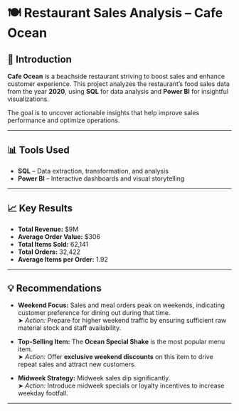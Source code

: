 # 🍽️ Restaurant Sales Analysis – Cafe Ocean

## 📌 Introduction

**Cafe Ocean** is a beachside restaurant striving to boost sales and enhance customer experience. This project analyzes the restaurant’s food sales data from the year **2020**, using **SQL** for data analysis and **Power BI** for insightful visualizations.

The goal is to uncover actionable insights that help improve sales performance and optimize operations.

---

## 📊 Tools Used

- **SQL** – Data extraction, transformation, and analysis  
- **Power BI** – Interactive dashboards and visual storytelling

---

## 📈 Key Results

- **Total Revenue:** \$9M  
- **Average Order Value:** \$306  
- **Total Items Sold:** 62,141  
- **Total Orders:** 32,422  
- **Average Items per Order:** 1.92  

---

## 💡 Recommendations

- **Weekend Focus:** Sales and meal orders peak on weekends, indicating customer preference for dining out during that time.  
  ➤ *Action:* Prepare for higher weekend traffic by ensuring sufficient raw material stock and staff availability.

- **Top-Selling Item:** The **Ocean Special Shake** is the most popular menu item.  
  ➤ *Action:* Offer **exclusive weekend discounts** on this item to drive repeat sales and attract new customers.

- **Midweek Strategy:** Midweek sales dip significantly.  
  ➤ *Action:* Introduce midweek specials or loyalty incentives to increase weekday footfall.

---


